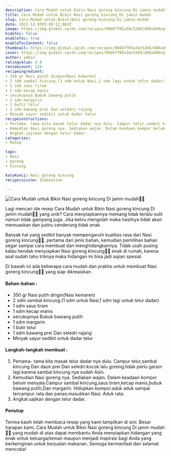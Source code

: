 ```yaml
---
description: Cara Mudah untuk Bikin Nasi goreng kincung Di jamin mudah"
title: Cara Mudah untuk Bikin Nasi goreng kincung Di jamin mudah
slug: Cara-Mudah-untuk-Bikin-Nasi-goreng-kincung-Di-jamin-mudah
date: 2022-12-9T03:09:12.063Z
image: https://img-global.cpcdn.com/recipes/96607f05a34c5204/400x400cq70/photo.jpg
hideToc: false
enableToc: true
enableTocContent: false
thumbnail: https://img-global.cpcdn.com/recipes/96607f05a34c5204/400x400cq70/photo.jpg
cover: https://img-global.cpcdn.com/recipes/96607f05a34c5204/400x400cq70/photo.jpg
author: admin
ratingvalue: 4.8
reviewcount: 124
recipeingredient:
- 350 gr Nasi putih dingin(Nasi kemaren)
- 2 sdm sambal kincung.(1 sdm untuk Nasi,1 sdm lagi untuk telur dadar)
- 1 sdm saus tiram
- 1 sdm kecap manis
- secukupnya Bubuk bawang putih
- 1 sdm margarin
- 1 butir telur
- 1 sdm bawang prei Dan seledri rajang
- Minyak sayur sedikit untuk dadar telur
recipeinstructions:
- Pertama- tama kita masak telur dadar nya dulu. Campur telur,sambal kincung Dan daun prei Dan seledri.kocok lalu goreng.tidak perlu garam lagi.karena sambal kincung nya sudah Asin.
- Kemudian Nasi goreng nya. Sediakan wajan. Dalam keadaan kompor belum menyala.Campur sambal kincung,saus tiram,kecap manis,bubuk bawang putih,Dan margarin. Hidupkan kompor.aduk aduk sampai tercampur rata dan panas.masukkan Nasi. Aduk rata.
- Angkat.sajikan dengan telur dadar.
categories:
- Resep

tags:
- Nasi
- goreng
- kincung

katakunci: Nasi goreng kincung
recipecuisine: Indonesian

---
```


![Cara Mudah untuk Bikin Nasi goreng kincung Di jamin mudah👩‍🍳](https://img-global.cpcdn.com/recipes/96607f05a34c5204/400x400cq70/photo.jpg)

Lagi mencari ide resep Cara Mudah untuk Bikin Nasi goreng kincung Di jamin mudah👩‍🍳 yang unik? Cara menyiapkannya memang tidak terlalu sulit namun tidak gampang juga. Jika keliru mengolah maka hasilnya tidak akan memuaskan dan justru cenderung tidak enak.

Banyak hal yang sedikit banyak mempengaruhi kualitas rasa dari Nasi goreng kincung👩‍🍳, pertama dari jenis bahan, kemudian pemilihan bahan segar sampai cara membuat dan menghidangkannya. Tidak usah pusing kalau hendak menyiapkan Nasi goreng kincung👩‍🍳 enak di rumah, karena asal sudah tahu triknya maka hidangan ini bisa jadi sajian spesial.

Di bawah ini ada beberapa cara mudah dan praktis untuk membuat Nasi goreng kincung👩‍🍳 yang siap dikreasikan.

<!--inarticleads1-->

#### Bahan-bahan :

- 350 gr Nasi putih dingin(Nasi kemaren)
- 2 sdm sambal kincung.(1 sdm untuk Nasi,1 sdm lagi untuk telur dadar)
- 1 sdm saus tiram
- 1 sdm kecap manis
- secukupnya Bubuk bawang putih
- 1 sdm margarin
- 1 butir telur
- 1 sdm bawang prei Dan seledri rajang
- Minyak sayur sedikit untuk dadar telur

<!--inarticleads2-->

#### Langkah-langkah membuat :

1. Pertama- tama kita masak telur dadar nya dulu. Campur telur,sambal kincung Dan daun prei Dan seledri.kocok lalu goreng.tidak perlu garam lagi.karena sambal kincung nya sudah Asin.
1. Kemudian Nasi goreng nya. Sediakan wajan. Dalam keadaan kompor belum menyala.Campur sambal kincung,saus tiram,kecap manis,bubuk bawang putih,Dan margarin. Hidupkan kompor.aduk aduk sampai tercampur rata dan panas.masukkan Nasi. Aduk rata.
1. Angkat.sajikan dengan telur dadar.

#### Penutup

Terima kasih telah membaca resep yang kami tampilkan di sini. Besar harapan kami, Cara Mudah untuk Bikin Nasi goreng kincung Di jamin mudah👩‍🍳 yang mudah di atas dapat membantu Anda menyiapkan hidangan yang enak untuk keluarga/teman maupun menjadi inspirasi bagi Anda yang berkeinginan untuk berjualan makanan. Semoga bermanfaat dan selamat mencoba!